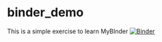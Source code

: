 # binder_demo
This is a simple exercise to learn MyBInder
[![Binder](https://mybinder.org/badge_logo.svg)](https://mybinder.org/v2/gh/vignesh1987/binder_demo/HEAD?filepath=darts.ipynb)
